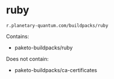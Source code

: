 # ruby

```
r.planetary-quantum.com/buildpacks/ruby
```

Contains:

 - paketo-buildpacks/ruby

 Does not contain:

- paketo-buildpacks/ca-certificates